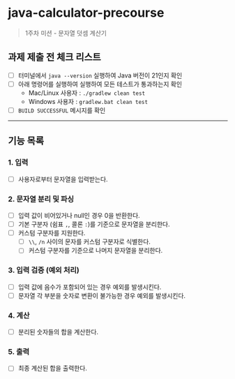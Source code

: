 # java-calculator-precourse

> 1주차 미션 - 문자열 덧셈 계산기

## 과제 제출 전 체크 리스트

- [ ] 터미널에서 `java --version` 실행하여 Java 버전이 21인지 확인
- [ ] 아래 명령어를 실행하여 실행하여 모든 테스트가 통과하는지 확인
    - Mac/Linux 사용자 : `./gradlew clean test`
    - Windows 사용자 : `gradlew.bat clean test`
- [ ] `BUILD SUCCESSFUL` 메시지를 확인

---

## 기능 목록

### 1. 입력

- [ ] 사용자로부터 문자열을 입력받는다.

### 2. 문자열 분리 및 파싱

- [ ] 입력 값이 비어있거나 null인 경우 0을 반환한다.
- [ ] 기본 구분자 (쉼표 `,`, 콜론 `:`)를 기준으로 문자열을 분리한다.
- [ ] 커스텀 구분자를 지원한다.
    - [ ] `\\`, `/n` 사이의 문자를 커스텀 구분자로 식별한다.
    - [ ] 커스텀 구분자를 기준으로 나머지 문자열을 분리한다.

### 3. 입력 검증 (예외 처리)

- [ ] 입력 값에 음수가 포함되어 있는 경우 예외를 발생시킨다.
- [ ] 문자열 각 부분을 숫자로 변환이 불가능한 경우 예외를 발생시킨다.

### 4. 계산

- [ ] 분리된 숫자들의 합을 계산한다.

### 5. 출력

- [ ] 최종 계산된 합을 출력한다.